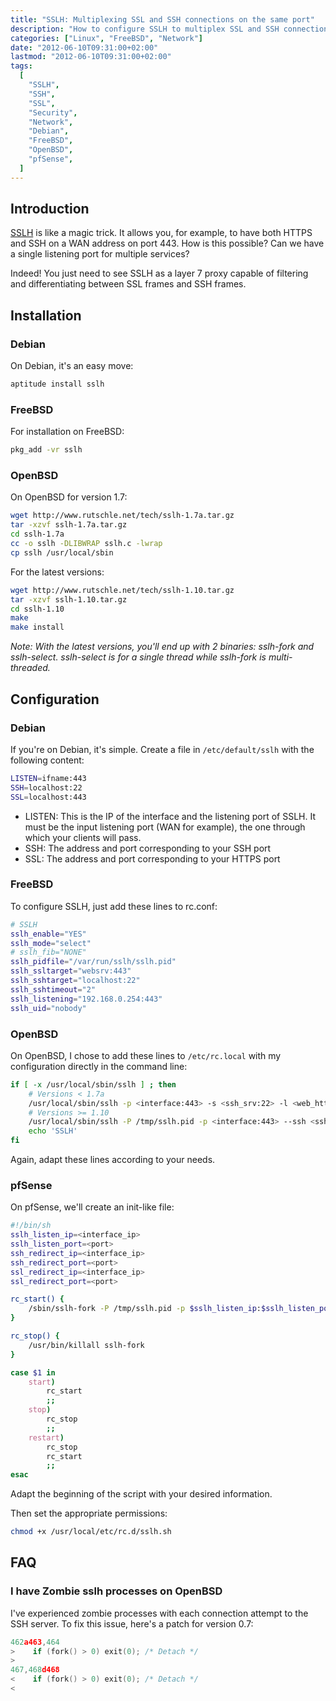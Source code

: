 ```yaml
---
title: "SSLH: Multiplexing SSL and SSH connections on the same port"
description: "How to configure SSLH to multiplex SSL and SSH connections on the same port to allow both HTTPS and SSH traffic through a single port."
categories: ["Linux", "FreeBSD", "Network"]
date: "2012-06-10T09:31:00+02:00"
lastmod: "2012-06-10T09:31:00+02:00"
tags:
  [
    "SSLH",
    "SSH",
    "SSL",
    "Security",
    "Network",
    "Debian",
    "FreeBSD",
    "OpenBSD",
    "pfSense",
  ]
---
```


## Introduction

[SSLH](https://www.rutschle.net/tech/sslh.shtml) is like a magic trick. It allows you, for example, to have both HTTPS and SSH on a WAN address on port 443. How is this possible? Can we have a single listening port for multiple services?

Indeed! You just need to see SSLH as a layer 7 proxy capable of filtering and differentiating between SSL frames and SSH frames.

## Installation

### Debian

On Debian, it's an easy move:

```bash
aptitude install sslh
```

### FreeBSD

For installation on FreeBSD:

```bash
pkg_add -vr sslh
```

### OpenBSD

On OpenBSD for version 1.7:

```bash
wget http://www.rutschle.net/tech/sslh-1.7a.tar.gz
tar -xzvf sslh-1.7a.tar.gz
cd sslh-1.7a
cc -o sslh -DLIBWRAP sslh.c -lwrap
cp sslh /usr/local/sbin
```

For the latest versions:

```bash
wget http://www.rutschle.net/tech/sslh-1.10.tar.gz
tar -xzvf sslh-1.10.tar.gz
cd sslh-1.10
make
make install
```

_Note: With the latest versions, you'll end up with 2 binaries: sslh-fork and sslh-select. sslh-select is for a single thread while sslh-fork is multi-threaded._

## Configuration

### Debian

If you're on Debian, it's simple. Create a file in `/etc/default/sslh` with the following content:

```bash
LISTEN=ifname:443
SSH=localhost:22
SSL=localhost:443
```

- LISTEN: This is the IP of the interface and the listening port of SSLH. It must be the input listening port (WAN for example), the one through which your clients will pass.
- SSH: The address and port corresponding to your SSH port
- SSL: The address and port corresponding to your HTTPS port

### FreeBSD

To configure SSLH, just add these lines to rc.conf:

```bash
# SSLH
sslh_enable="YES"
sslh_mode="select"
# sslh_fib="NONE"
sslh_pidfile="/var/run/sslh/sslh.pid"
sslh_ssltarget="websrv:443"
sslh_sshtarget="localhost:22"
sslh_sshtimeout="2"
sslh_listening="192.168.0.254:443"
sslh_uid="nobody"
```

### OpenBSD

On OpenBSD, I chose to add these lines to `/etc/rc.local` with my configuration directly in the command line:

``` bash hl_lines="3 5"
if [ -x /usr/local/sbin/sslh ] ; then
    # Versions < 1.7a
    /usr/local/sbin/sslh -p <interface:443> -s <ssh_srv:22> -l <web_https:443>
    # Versions >= 1.10
    /usr/local/sbin/sslh -P /tmp/sslh.pid -p <interface:443> --ssh <ssh_srv:22> --ssl <web_https:443>
    echo 'SSLH'
fi
```

Again, adapt these lines according to your needs.

### pfSense

On pfSense, we'll create an init-like file:

``` bash hl_lines="2-7"
#!/bin/sh
sslh_listen_ip=<interface_ip>
sslh_listen_port=<port>
ssh_redirect_ip=<interface_ip>
ssh_redirect_port=<port>
ssl_redirect_ip=<interface_ip>
ssl_redirect_port=<port>

rc_start() {
	/sbin/sslh-fork -P /tmp/sslh.pid -p $sslh_listen_ip:$sslh_listen_port --ssh $ssh_redirect_ip:$ssh_redirect_port --ssl $ssl_redirect_ip:$ssl_redirect_port &
}

rc_stop() {
	/usr/bin/killall sslh-fork
}

case $1 in
	start)
		rc_start
		;;
	stop)
		rc_stop
		;;
	restart)
		rc_stop
		rc_start
		;;
esac
```

Adapt the beginning of the script with your desired information.

Then set the appropriate permissions:

```bash
chmod +x /usr/local/etc/rc.d/sslh.sh
```

## FAQ

### I have Zombie sslh processes on OpenBSD

I've experienced zombie processes with each connection attempt to the SSH server. To fix this issue, here's a patch for version 0.7:

```c
462a463,464
>    if (fork() > 0) exit(0); /* Detach */
>
467,468d468
<    if (fork() > 0) exit(0); /* Detach */
<
```
